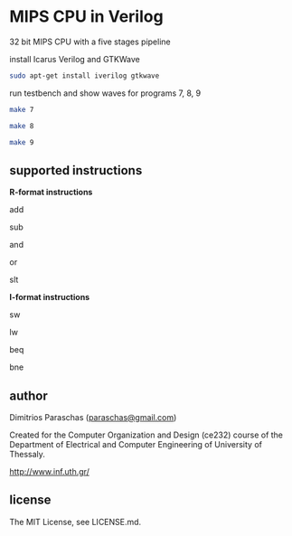 MIPS CPU in Verilog
===
32 bit MIPS CPU with a five stages pipeline

install Icarus Verilog and GTKWave
```sh
sudo apt-get install iverilog gtkwave
```

run testbench and show waves for programs 7, 8, 9
```sh
make 7

make 8

make 9
```

supported instructions
---

**R-format instructions**

add

sub

and

or

slt

**I-format instructions**

sw

lw

beq

bne

author
---
Dimitrios Paraschas (paraschas@gmail.com)

Created for the Computer Organization and Design (ce232) course of the Department of Electrical and Computer Engineering of University of Thessaly.

http://www.inf.uth.gr/

license
---
The MIT License, see LICENSE.md.
